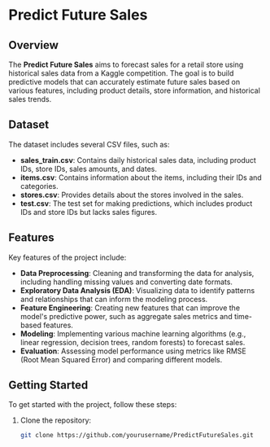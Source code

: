 # Predict Future Sales

## Overview

The **Predict Future Sales**   aims to forecast sales for a retail store using historical sales data from a Kaggle competition. The goal is to build predictive models that can accurately estimate future sales based on various features, including product details, store information, and historical sales trends.

## Dataset

The dataset includes several CSV files, such as:

- **sales_train.csv**: Contains daily historical sales data, including product IDs, store IDs, sales amounts, and dates.
- **items.csv**: Contains information about the items, including their IDs and categories.
- **stores.csv**: Provides details about the stores involved in the sales.
- **test.csv**: The test set for making predictions, which includes product IDs and store IDs but lacks sales figures.

## Features

Key features of the project include:

- **Data Preprocessing**: Cleaning and transforming the data for analysis, including handling missing values and converting date formats.
- **Exploratory Data Analysis (EDA)**: Visualizing data to identify patterns and relationships that can inform the modeling process.
- **Feature Engineering**: Creating new features that can improve the model's predictive power, such as aggregate sales metrics and time-based features.
- **Modeling**: Implementing various machine learning algorithms (e.g., linear regression, decision trees, random forests) to forecast sales.
- **Evaluation**: Assessing model performance using metrics like RMSE (Root Mean Squared Error) and comparing different models.

## Getting Started

To get started with the project, follow these steps:

1. Clone the repository:
   ```bash
   git clone https://github.com/yourusername/PredictFutureSales.git
